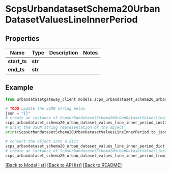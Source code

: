 # ScpsUrbandatasetSchema20UrbanDatasetValuesLineInnerPeriod


## Properties

Name | Type | Description | Notes
------------ | ------------- | ------------- | -------------
**start_ts** | **str** |  | 
**end_ts** | **str** |  | 

## Example

```python
from urbandatasetgateway_client.models.scps_urbandataset_schema20_urban_dataset_values_line_inner_period import ScpsUrbandatasetSchema20UrbanDatasetValuesLineInnerPeriod

# TODO update the JSON string below
json = "{}"
# create an instance of ScpsUrbandatasetSchema20UrbanDatasetValuesLineInnerPeriod from a JSON string
scps_urbandataset_schema20_urban_dataset_values_line_inner_period_instance = ScpsUrbandatasetSchema20UrbanDatasetValuesLineInnerPeriod.from_json(json)
# print the JSON string representation of the object
print(ScpsUrbandatasetSchema20UrbanDatasetValuesLineInnerPeriod.to_json())

# convert the object into a dict
scps_urbandataset_schema20_urban_dataset_values_line_inner_period_dict = scps_urbandataset_schema20_urban_dataset_values_line_inner_period_instance.to_dict()
# create an instance of ScpsUrbandatasetSchema20UrbanDatasetValuesLineInnerPeriod from a dict
scps_urbandataset_schema20_urban_dataset_values_line_inner_period_from_dict = ScpsUrbandatasetSchema20UrbanDatasetValuesLineInnerPeriod.from_dict(scps_urbandataset_schema20_urban_dataset_values_line_inner_period_dict)
```
[[Back to Model list]](../README.md#documentation-for-models) [[Back to API list]](../README.md#documentation-for-api-endpoints) [[Back to README]](../README.md)



